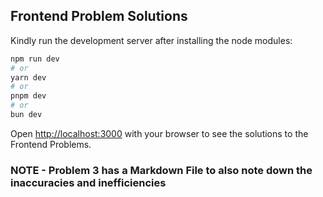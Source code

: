 ## Frontend Problem Solutions

Kindly run the development server after installing the node modules:

```bash
npm run dev
# or
yarn dev
# or
pnpm dev
# or
bun dev
```

Open [http://localhost:3000](http://localhost:3000) with your browser to see the solutions to the Frontend Problems.

### NOTE - Problem 3 has a Markdown File to also note down the inaccuracies and inefficiencies
